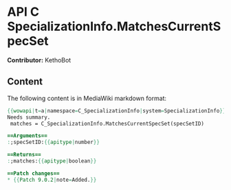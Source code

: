 # API C SpecializationInfo.MatchesCurrentSpecSet

**Contributor:** KethoBot

## Content

The following content is in MediaWiki markdown format:

```mediawiki
{{wowapi|t=a|namespace=C_SpecializationInfo|system=SpecializationInfo}}
Needs summary.
 matches = C_SpecializationInfo.MatchesCurrentSpecSet(specSetID)

==Arguments==
:;specSetID:{{apitype|number}}

==Returns==
:;matches:{{apitype|boolean}}

==Patch changes==
* {{Patch 9.0.2|note=Added.}}
```
